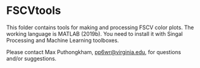 # FSCVtools

This folder contains tools for making and processing FSCV color plots.
The working language is MATLAB (2019b).  You need to install it with Singal Processing and Machine Learning toolboxes.

Please contact Max Puthongkham, pp6wr@virginia.edu, for questions and/or suggestions.
